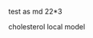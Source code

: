 test as md 22*3


<div><script src=https://chemapps.stolaf.edu/jmol/files/JSmolMin2.js>
</script></div>

<script type='text/javascript' language='javascript'>
Jmol.Info.j2sPath = 'https://chemapps.stolaf.edu/jmol/jsmol/j2s';
Jmol.Info.serverURL='https://chemapps.stolaf.edu/jmol/jsmol/php/jsmol.php';
jmolInitialize('https://chemapps.stolaf.edu/jmol/files', true);
jmolApplet(['600','600'],"set antialiasdisplay\;load https://gr-jeannerat-unige.github.io/macrolide-antibiotics/data/cholesterol-3D.sdf;",'0');
</script>

<div style='width:600px'>cholesterol local model<script>jmolCheckbox('spin on','spin off','spin on/off')</script></div>

